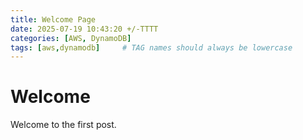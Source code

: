 ```yaml
---
title: Welcome Page
date: 2025-07-19 10:43:20 +/-TTTT
categories: [AWS, DynamoDB]
tags: [aws,dynamodb]     # TAG names should always be lowercase
---
```


# Welcome 
Welcome to the first post.